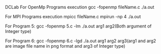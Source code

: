 DCLab
For OpenMp Programs execution
gcc -fopenmp fileName.c
./a.out

For MPI Programs execution
mpicc fileName.c
mpirun -np 4 ./a.out

For Program 5:
gcc -fopenmp 5.c -lm
./a.out arg1 arg2(Both argument of Integer type)

For Program 6:
gcc -fopenmp 6.c -lgd
./a.out arg1 arg2 arg3(arg1 and arg2 are image file name in png format and arg3 of Integer type)
